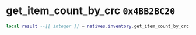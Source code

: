 # get_item_count_by_crc `0x4BB2BC20`

```lua
local result --[[ integer ]] = natives.inventory.get_item_count_by_crc(_unk0 --[[ integer ]], _unk1 --[[ integer ]])
```
